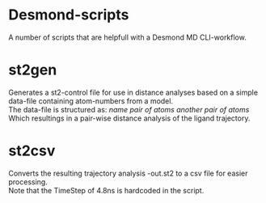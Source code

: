Desmond-scripts
===============

A number of scripts that are helpfull with a Desmond MD CLI-workflow.

# st2gen
Generates a st2-control file for use in distance analyses based on a simple data-file containing atom-numbers from a model.<br/>
The data-file is structured as: *name* *pair of atoms* *another pair of atoms*<br/>
Which resultings in a pair-wise distance analysis of the ligand trajectory.<br/>

# st2csv
Converts the resulting trajectory analysis -out.st2 to a csv file for easier processing.<br/>
Note that the TimeStep of 4.8ns is hardcoded in the script.
